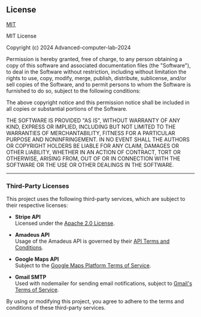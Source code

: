
## License

[MIT](https://choosealicense.com/licenses/mit/)

MIT License

Copyright (c) 2024 Advanced-computer-lab-2024

Permission is hereby granted, free of charge, to any person obtaining a copy
of this software and associated documentation files (the "Software"), to deal
in the Software without restriction, including without limitation the rights
to use, copy, modify, merge, publish, distribute, sublicense, and/or sell
copies of the Software, and to permit persons to whom the Software is
furnished to do so, subject to the following conditions:

The above copyright notice and this permission notice shall be included in all
copies or substantial portions of the Software.

THE SOFTWARE IS PROVIDED "AS IS", WITHOUT WARRANTY OF ANY KIND, EXPRESS OR
IMPLIED, INCLUDING BUT NOT LIMITED TO THE WARRANTIES OF MERCHANTABILITY,
FITNESS FOR A PARTICULAR PURPOSE AND NONINFRINGEMENT. IN NO EVENT SHALL THE
AUTHORS OR COPYRIGHT HOLDERS BE LIABLE FOR ANY CLAIM, DAMAGES OR OTHER
LIABILITY, WHETHER IN AN ACTION OF CONTRACT, TORT OR OTHERWISE, ARISING FROM,
OUT OF OR IN CONNECTION WITH THE SOFTWARE OR THE USE OR OTHER DEALINGS IN THE
SOFTWARE.

---

### Third-Party Licenses

This project uses the following third-party services, which are subject to their respective licenses:

- **Stripe API**  
   Licensed under the [Apache 2.0 License](https://www.apache.org/licenses/LICENSE-2.0).

- **Amadeus API**  
   Usage of the Amadeus API is governed by their [API Terms and Conditions](https://developers.amadeus.com/terms-and-conditions).

- **Google Maps API**  
   Subject to the [Google Maps Platform Terms of Service](https://cloud.google.com/maps-platform/terms).

- **Gmail SMTP**  
   Used with nodemailer for sending email notifications, subject to [Gmail's Terms of Service](https://policies.google.com/terms).

By using or modifying this project, you agree to adhere to the terms and conditions of these third-party services.
